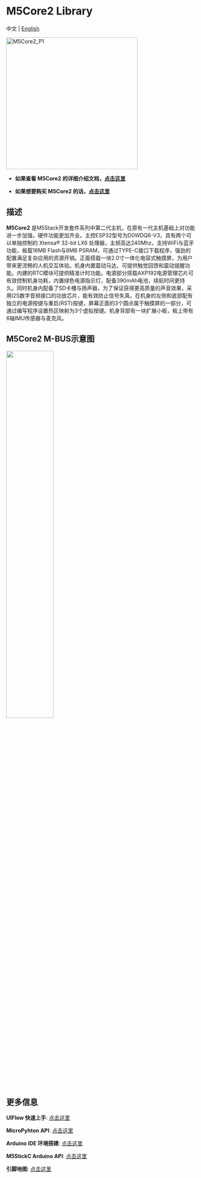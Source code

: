 # M5Core2 Library

中文 | [English](README_cn.md)

<img src="https://static-cdn.m5stack.com/resource/docs/static/assets/img/product_pics/core/core2/core2_01.webp" alt="M5Core2_P1" width="350" height="350">

* **如果查看 M5Core2 的详细介绍文档，[点击这里](https://docs.m5stack.com/zh_CN/core/core2)**

* **如果想要购买 M5Core2 的话，[点击这里](https://item.taobao.com/item.htm?spm=a1z10.5-c-s.w4002-22404213529.17.6e3e49d8MKGBmL&id=625561056791)**

## 描述

**M5Core2** 是M5Stack开发套件系列中第二代主机，在原有一代主机基础上对功能进一步加强，硬件功能更加齐全。主控ESP32型号为D0WDQ6-V3，具有两个可以单独控制的 Xtensa® 32-bit LX6 处理器，主频高达240Mhz，支持WiFi与蓝牙功能，板载16MB Flash与8MB PSRAM，可通过TYPE-C接口下载程序，强劲的配置满足复杂应用的资源开销。正面搭载一块2.0寸一体化电容式触摸屏，为用户带来更流畅的人机交互体验。机身内置震动马达，可提供触觉回馈和震动提醒功能。内建的RTC模块可提供精准计时功能。电源部分搭载AXP192电源管理芯片可有效控制机身功耗，内置绿色电源指示灯，配备390mAh电池，续航时间更持久。同时机身内配备了SD卡槽与扬声器，为了保证获得更高质量的声音效果，采用I2S数字音频接口的功放芯片，能有效防止信号失真。在机身的左侧和底部配有独立的电源按键与重启(RST)按键，屏幕正面的3个圆点属于触摸屏的一部分，可通过编写程序设置热区映射为3个虚拟按键。机身背部有一块扩展小板，板上带有6轴IMU传感器与麦克风。

## M5Core2 M-BUS示意图

<img src="https://static-cdn.m5stack.com/resource/docs/static/assets/img/product_pics/core/core2/core2_mbus.webp" width = "50%">


## 更多信息

**UIFlow 快速上手**: [点击这里](https://docs.m5stack.com/zh_CN/quick_start/m5stickc/uiflow)

**MicroPyhton API**: [点击这里](https://docs.m5stack.com/zh_CN/mpy/display/m5stack_lvgl)

**Arduino IDE 环境搭建**: [点击这里](https://docs.m5stack.com/zh_CN/quick_start/core2/arduino)

**M5StickC Arduino API**: [点击这里](https://docs.m5stack.com/zh_CN/api/core2/axp192_core2)

**引脚地图**: [点击这里](https://docs.m5stack.com/zh_CN/core/core2)
